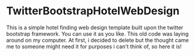 # TwitterBootstrapHotelWebDesign
This is a simple hotel finding web design template built upon the twitter bootstrap framework. You can use it as you like.
This old code was laying around on my computer. At first, i decided to delete but the thought came me to someone might need it for purposes i can't think of, so here it is!
